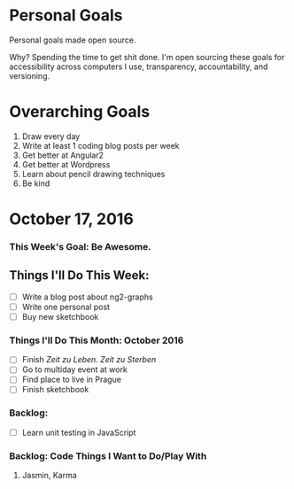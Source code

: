 Personal Goals
==============

Personal goals made open source.

Why? Spending the time to get shit done. I'm open sourcing these goals for accessibility across computers I use, transparency, accountability, and versioning.

# Overarching Goals
1. Draw every day
2. Write at least 1 coding blog posts per week
3. Get better at Angular2
4. Get better at Wordpress
5. Learn about pencil drawing techniques
6. Be kind

# October 17, 2016

### This Week's Goal: Be Awesome.

## Things I'll Do This Week:
- [ ] Write a blog post about ng2-graphs
- [ ] Write one personal post
- [ ] Buy new sketchbook

### Things I'll Do This Month: October 2016
- [ ] Finish *Zeit zu Leben. Zeit zu Sterben*
- [ ] Go to multiday event at work
- [ ] Find place to live in Prague
- [ ] Finish sketchbook

### Backlog:
- [ ] Learn unit testing in JavaScript

### Backlog: Code Things I Want to Do/Play With
1. Jasmin, Karma
